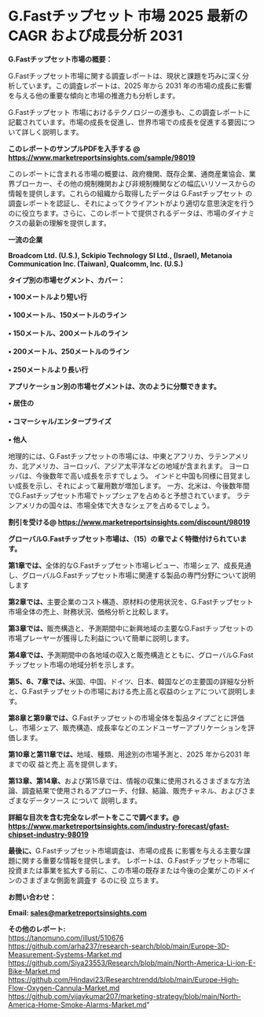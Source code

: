 # G.Fastチップセット 市場 2025 最新の CAGR および成長分析 2031

<strong><b>G.Fastチップセット市場の概要：</b></strong>

G.Fastチップセット市場に関する調査レポートは、現状と課題を巧みに深く分析しています。この調査レポートは、2025 年から 2031 年の市場の成長に影響を与える他の重要な傾向と市場の推進力も分析します。

G.Fastチップセット 市場におけるテクノロジーの進歩も、この調査レポートに記載されています。市場の成長を促進し、世界市場での成長を促進する要因について詳しく説明します。

<strong>このレポートのサンプルPDFを入手する @ <a href=https://www.marketreportsinsights.com/sample/98019>https://www.marketreportsinsights.com/sample/98019</a></strong>

このレポートに含まれる市場の概要は、政府機関、既存企業、通商産業協会、業界ブローカー、その他の規制機関および非規制機関などの幅広いリソースからの情報を提供します。これらの組織から取得したデータは G.Fastチップセット の調査レポートを認証し、それによってクライアントがより適切な意思決定を行うのに役立ちます。さらに、このレポートで提供されるデータは、市場のダイナミクスの最新の理解を提供します。

<strong>一流の企業</strong>

<strong><b>Broadcom Ltd. (U.S.), Sckipio Technology SI Ltd., (Israel), Metanoia Communication Inc. (Taiwan), Qualcomm, Inc. (U.S.)</b></strong>

<strong><b>タイプ別の市場セグメント、カバー：</b></strong>

<strong>• 100メートルより短い行<br><br>•  100メートル、150メートルのライン<br><br>•  150メートル、200メートルのライン<br><br>•  200メートル、250メートルのライン<br><br>•  250メートルより長い行</strong>

<strong><b>アプリケーション別の市場セグメントは、次のように分類できます。</b></strong>

<strong>• 居住の<br><br>• コマーシャル/エンタープライズ<br><br>• 他人</strong>

 地理的には、G.Fastチップセットの市場には、中東とアフリカ、ラテンアメリカ、北アメリカ、ヨーロッパ、アジア太平洋などの地域が含まれます。 ヨーロッパは、今後数年で高い成長を示すでしょう。 インドと中国も同様に目覚ましい成長を示し、それによって雇用数が増加します。 一方、北米は、今後数年間でG.Fastチップセット市場でトップシェアを占めると予想されています。 ラテンアメリカの国々は、市場全体で大きなシェアを占めるでしょう。

<strong>割引を受ける@ <a href=https://www.marketreportsinsights.com/discount/98019>https://www.marketreportsinsights.com/discount/98019</a></strong>

<strong><b>グローバルG.Fastチップセット市場は、（15）の章でよく特徴付けられています。</b></strong>

<strong><b>第</b></strong><strong><b>1章では、</b></strong>全体的なG.Fastチップセット市場レビュー、市場シェア、成長見通し、グローバルG.Fastチップセット市場に関連する製品の専門分野について説明します

<strong><b>第2章では、</b></strong>主要企業のコスト構造、原材料の使用状況を、G.Fastチップセット市場全体の売上、財務状況、価格分析と比較します。

<strong><b>第3章では、</b></strong>販売構造と、予測期間中に新興地域の主要なG.Fastチップセットの市場プレーヤーが獲得した利益について簡単に説明します。

<strong><b>第4章では、</b></strong>予測期間中の各地域の収入と販売構造とともに、グローバルG.Fastチップセット市場の地域分析を示します。

<strong><b>第5、6、7章では、</b></strong>米国、中国、ドイツ、日本、韓国などの主要国の詳細な分析と、G.Fastチップセットの市場における売上高と収益のシェアについて説明します。

<strong><b>第8章と第9章では、</b></strong>G.Fastチップセットの市場全体を製品タイプごとに評価し、市場シェア、販売構造、成長率などのエンドユーザーアプリケーションを評価します。

<strong><b>第10章と第11章では、</b></strong>地域、種類、用途別の市場予測と、2025 年から2031 年までの収 益と売上 高を提供します。

<strong><b>第13章、第14章、</b></strong>および第15章では、情報の収集に使用されるさまざまな方法論、調査結果で使用されるアプローチ、付録、結論、販売チャネル、およびさまざまなデータソース について 説明します。

<strong>詳細な目次を含む完全なレポートをここで調べます。@ <a href=https://www.marketreportsinsights.com/industry-forecast/gfast-chipset-industry-98019>https://www.marketreportsinsights.com/industry-forecast/gfast-chipset-industry-98019</a></strong>

<strong><b>最後に、</b></strong>G.Fastチップセット市場調査は、市場の成長 に影響を</a>与える主要な課題に関する重要な情報を提供します。 レポートは、G.Fastチップセット市場に投資または事業を拡大する前に、この市場の既存または今後の企業がこのドメインのさまざまな側面を調査す るのに役 立ちます。

<strong><b>お問い合わせ：</b></strong>

<strong>Email: </strong><a href=mailto:sales@marketreportsinsights.com><strong>sales@marketreportsinsights.com</strong></a>

<strong>その他のレポート:</strong>
<br>
<a href=https://tanomuno.com/illust/510676>https://tanomuno.com/illust/510676</a>
<br>
<a href=https://github.com/arha237/research-search/blob/main/Europe-3D-Measurement-Systems-Market.md>https://github.com/arha237/research-search/blob/main/Europe-3D-Measurement-Systems-Market.md</a>
<br>
<a href=https://github.com/Siya23553/Research/blob/main/North-America-Li-ion-E-Bike-Market.md>https://github.com/Siya23553/Research/blob/main/North-America-Li-ion-E-Bike-Market.md</a>
<br>
<a href=https://github.com/Hindavi23/Researchtrendd/blob/main/Europe-High-Flow-Oxygen-Cannula-Market.md>https://github.com/Hindavi23/Researchtrendd/blob/main/Europe-High-Flow-Oxygen-Cannula-Market.md</a>
<br>
<a href=https://github.com/vijaykumar207/marketing-strategy/blob/main/North-America-Home-Smoke-Alarms-Market.md>https://github.com/vijaykumar207/marketing-strategy/blob/main/North-America-Home-Smoke-Alarms-Market.md</a>"
